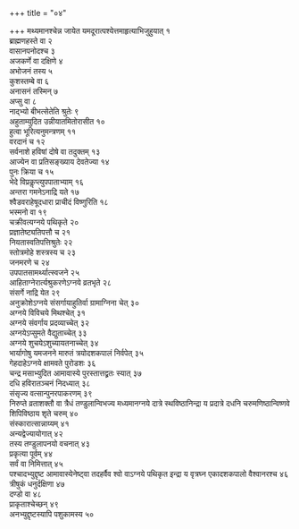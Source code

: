 +++
title = "०४"

+++
मथ्यमानश्चेन्न जायेत यमदूरात्पश्येत्तमाहृत्याभिजुहुयात् १  
ब्राह्मणहस्ते वा २  
वासानपनोदश्च ३  
अजकर्णे वा दक्षिणे ४  
अभोजनं तस्य ५  
कुशस्तम्बे वा ६  
अनासनं तस्मिन् ७  
अप्सु वा ८  
नाद्भ्यो बीभत्सेतेति श्रुतेः ९  
अहुताम्युदित उन्नीयातमितोरासीत १०  
हुत्वा भूरित्यनुमन्त्रणम् ११  
वरदानं च १२  
सर्वनाशे हविषां दोषे वा तदुक्तम् १३  
आज्येन वा प्रतिसङ्ख्याय देवतेज्या १४  
पुनः क्रिया च १५  
भेदे विप्रकॢप्त्युपपाताभ्याम् १६  
अन्तरा गमनेऽनाद्रि यते १७  
श्वैडवराहेषूदधारा प्राचीदं विष्णुरिति १८  
भस्मनो वा १९  
चक्रीवत्यग्नये पथिकृते २०  
प्रज्ञातेष्ट्यतिपत्तौ च २१  
नियतास्वतिपत्तिश्रुतेः २२  
स्तोत्रमोहे शस्त्रस्य च २३  
जनमरणे च २४  
उपपातसामर्थ्यात्स्वजने २५  
आहिताग्नेरार्त्यश्रुकरणेऽग्नये व्रतभृते २८  
संसर्गे नाद्रि येत २९  
अनुक्रोशेऽग्नये संसर्गायाहुतिर्वा ग्रामाग्निना चेत् ३०  
अग्नये विविचये मिथश्चेत् ३१  
अग्नये संवर्गाय प्रदव्याच्चेत् ३२  
अग्नयेऽप्सुमते वैद्युताच्चेत् ३३  
अग्नये शुचयेऽशुच्यायतनाच्चेत् ३४  
भार्यागोषु यमजनने मारुतं त्रयोदशकपालं निर्वपेत् ३५  
गेहदाहेऽग्नये क्षामवते पुरोडशः ३६  
चन्द्र मसाभ्युदित आमावास्ये पुरस्तात्तद्व्रतः स्यात् ३७  
दधि हविरातञ्चनं निदध्यात् ३८  
संसृज्य वत्सान्पुनरपाकरणम् ३९  
निरुप्ते व्रताशक्तौ वा त्रैधं तण्डुलान्विभज्य मध्यमानग्नये दात्रे स्थविष्ठानिन्द्रा य प्रदात्रे दधनि चरुमणिष्ठान्विष्णवे शिपिविष्ठाय शृते चरुम् ४०  
संस्कारात्सान्नाय्यम् ४१  
अन्यद्वेज्यायोगात् ४२  
तस्य तण्डुलापनयो वचनात् ४३  
प्रकृत्या पूर्वम् ४४  
सर्वं वा निमित्तात् ४५  
पश्चादभ्युद्दृष्ट आमावास्येनेष्ट्वा तदहर्वैव श्वो वाऽग्नये पथिकृत इन्द्रा य वृत्रघ्न एकादशकपालो वैश्वानरश्च ४६  
त्रीषुकं धनुर्दक्षिणा ४७  
दण्डो वा ४८  
प्राकृताश्चेच्छन् ४९  
अनभ्युद्दृष्टस्यापि पशुकामस्य ५०  
